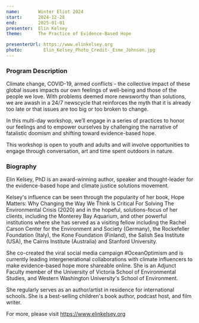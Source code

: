 ```yaml
---
name:       Winter Eliot 2024
start:      2024-12-28
end:        2025-01-01
presenter:  Elin Kelsey
theme:      The Practice of Evidence-Based Hope

presenterUrl: https://www.elinkelsey.org
photo:        Elin_Kelsey_Photo_Credit-_Esme_Johnson.jpg
---
```


### Program Description

Climate change, COVID-19, armed conflicts - the collective  impact of these global issues 
impacts our own feelings of well-being and those of the people we love. With problems 
deemed more newsworthy than solutions, we are awash in a 24/7 newscycle that reinforces 
the myth that it is already too late or that issues are too big or too broken to change.  

In this multi-day workshop, we’ll engage in a series of practices to honor our feelings 
and to empower ourselves by challenging the narrative of fatalistic doomism and shifting 
toward evidence-based hope. 

This workshop is open to youth and adults and will involve opportunities to engage through 
conversation, art and time spent outdoors in nature.

### Biography

Elin Kelsey, PhD is an award-winning author, speaker and thought-leader for the 
evidence-based hope and climate justice solutions movement. 

Kelsey's influence can be seen through the popularity of her book, 
Hope Matters: Why Changing the Way We Think Is Critical For Solving 
The Environmental Crisis (2020) and in the hopeful, solutions-focus of her clients, 
including the Monterey Bay Aquarium, and other powerful institutions where she has 
served as a visiting fellow including the Rachel Carson Center for the Environment and Society (Germany), 
the Rockefeller Foundation (Italy), the Kone Foundation (Finland), 
the Salish Sea Institute (USA), the Cairns Institute (Australia) and Stanford University. 

She co-created the viral social media campaign #OceanOptimism and is currently 
leading intergenerational collaborations with climate influencers to make 
evidence-based hope more shareable online. She is an Adjunct Faculty member 
of the University of Victoria School of Environmental Studies, and Western 
Washington University's School of Environment. 

She regularly serves as an author/artist in residence for international schools. 
She is a best-selling children's book author, podcast host, and film writer.  

For more, please visit https://www.elinkelsey.org

